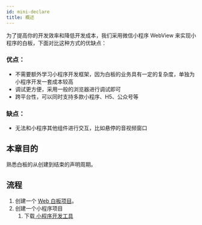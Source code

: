 ```yaml
---
id: mini-declare
title: 概述
---
```


为了提高你的开发效率和降低开发成本，我们采用微信小程序 WebView 来实现小程序的白板，下面对比这种方式的优缺点：

### 优点：

- 不需要额外学习小程序开发框架，因为白板的业务具有一定的复杂度，单独为小程序开发一套成本较高
- 调试更方便，采用一般的浏览器进行调试即可
- 跨平台性，可以同时支持多款小程序、H5、公众号等

### 缺点：

- 无法和小程序其他组件进行交互，比如悬停的音视频窗口


## 本章目的

熟悉白板的从创建到结束的声明周期。

## 流程

1. 创建一个 [Web 白板项目](../../javascript/quick-start/prepare.md)。
1. 创建一个小程序项目
    1. 下载[ 小程序开发工具 ](https://developers.weixin.qq.com/miniprogram/dev/devtools/devtools.html)
